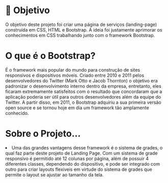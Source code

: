 # 🏸 Objetivo
<p>O objetivo deste projeto foi criar uma página de serviços (landing-page) construída em CSS, HTML e Bootstrap. A ideia foi justamente aprimorar os conhecimentos em CSS trabalhando junto com o framework Bootstrap.</p>
<h1>O que é o Bootstrap?</h1>
<p>É o framework mais popular do mundo para construção de sites responsivos e dispositivos móveis. Criado entre 2010 e 2011 pelos desenvolvedores do Twitter (Mark Otto e Jacob Thornton) o objetivo era padronizar o desenvolvimento interno dentro da empresa, entretanto, eles ficaram extremamente satisfeitos com o resultado que concordaram que a aplicação poderia ser útil para outros desenvolvedores além da equipe do Twitter. A partir disso, em 2011, o Bootstrap adquiriu a sua primeira versão open source e se tornou hoje em dia um framework tão amplamente conhecido.</p>
<h1>Sobre o Projeto...</h1>
<li>Uma das grandes vantagens desse framework é o sistema de grades, o qual faz parte deste projeto de Landing Page. Com um sistema de grade responsivo é permitido até 12 colunas por página, além de possuir 4 diferentes classes, dependendo do dispositivo, e pode ser integrado com outro para criar layouts flexíveis em virtude do sistema de grades que permite o layout se ajustar ao tamanho da tela.</li>
